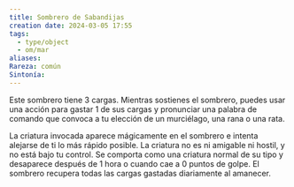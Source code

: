 ```yaml
---
title: Sombrero de Sabandijas
creation date: 2024-03-05 17:55
tags:
  - type/object
  - om/mar
aliases: 
Rareza: común
Sintonía:
---
```

Este sombrero tiene 3 cargas. Mientras sostienes el sombrero, puedes usar una acción para gastar 1 de sus cargas y pronunciar una palabra de comando que convoca a tu elección de un murciélago, una rana o una rata. 

La criatura invocada aparece mágicamente en el sombrero e intenta alejarse de ti lo más rápido posible. La criatura no es ni amigable ni hostil, y no está bajo tu control.
Se comporta como una criatura normal de su tipo y desaparece después de 1 hora o cuando cae a 0 puntos de golpe. El sombrero recupera todas las cargas gastadas
diariamente al amanecer.